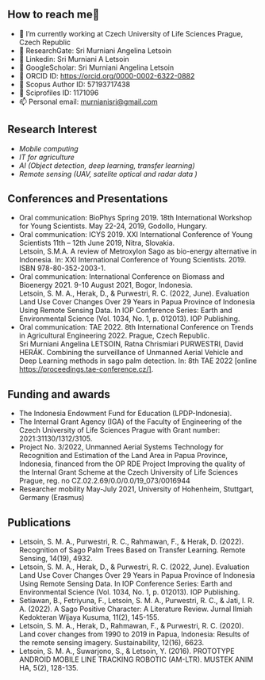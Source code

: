 ## How to reach me👋

- 🔭 I’m currently working at Czech University of Life Sciences Prague, Czech Republic
- 👯 ResearchGate: Sri Murniani Angelina Letsoin
- 👯 Linkedin: Sri Murniani A Letsoin
- 👯 GoogleScholar: Sri Murniani Angelina Letsoin
- 💬 ORCID ID: https://orcid.org/0000-0002-6322-0882 
- 💬 Scopus Author ID: 57193717438
- 💬 Sciprofiles ID: 1171096
- 📫 Personal email: murnianisri@gmail.com

## Research Interest

-    *Mobile computing* </br>
-    *IT for agriculture* </br>
-    *AI (Object detection, deep learning, transfer learning)* </br>
-    *Remote sensing (UAV, satelite optical and radar data )*

## Conferences and Presentations
-    Oral communication: BioPhys Spring 2019. 18th International Workshop for Young Scientists. May 22-24, 2019, Godollo, Hungary. </br>
-    Oral communication: ICYS 2019. XXI International Conference of Young Scientists 11th – 12th June 2019, Nitra, Slovakia. </br>
Letsoin, S.M.A. A review of Metroxylon Sago as bio-energy alternative in Indonesia. In: XXI International Conference of Young       Scientists. 2019. ISBN 978-80-352-2003-1.</br>
-    Oral communication: International Conference on Biomass and Bioenergy 2021. 9-10 August 2021, Bogor, Indonesia. </br> Letsoin, S. M. A., Herak, D., & Purwestri, R. C. (2022, June). Evaluation Land Use Cover Changes Over 29 Years in Papua Province of Indonesia Using Remote Sensing Data. In IOP Conference Series: Earth and Environmental Science (Vol. 1034, No. 1, p. 012013). IOP Publishing.
-    Oral communication: TAE 2022. 8th International Conference on Trends in Agricultural Engineering 2022. Prague, Czech Republic. </br> Sri Murniani Angelina LETSOIN, Ratna Chrismiari PURWESTRI, David HERÁK. Combining the surveillance of Unmanned Aerial Vehicle and Deep Learning methods in sago palm detection. In: 8th TAE 2022 [online https://proceedings.tae-conference.cz/].


## Funding and awards
-  The Indonesia Endowment Fund for Education (LPDP-Indonesia). </br>
-  The Internal Grant Agency (IGA) of the Faculty of Engineering of the Czech University of Life Sciences Prague with Grant number: 2021:31130/1312/3105. </br>
-    Project No. 3/2022, Unmanned Aerial Systems Technology for Recognition and Estimation of the Land Area in Papua Province, Indonesia, financed from the OP RDE Project Improving the quality of the Internal Grant Scheme at the Czech University of Life Sciences Prague, reg. no CZ.02.2.69/0.0/0.0/19_073/0016944 
-    Researcher mobility May-July 2021, University of Hohenheim, Stuttgart, Germany (Erasmus)


## Publications

- Letsoin, S. M. A., Purwestri, R. C., Rahmawan, F., & Herak, D. (2022). Recognition of Sago Palm Trees Based on Transfer Learning. Remote Sensing, 14(19), 4932. </br>
- Letsoin, S. M. A., Herak, D., & Purwestri, R. C. (2022, June). Evaluation Land Use Cover Changes Over 29 Years in Papua Province of Indonesia Using Remote Sensing Data. In IOP Conference Series: Earth and Environmental Science (Vol. 1034, No. 1, p. 012013). IOP Publishing.</br>
- Setiawan, B., Fetriyuna, F., Letsoin, S. M. A., Purwestri, R. C., & Jati, I. R. A. (2022). A Sago Positive Character: A Literature Review. Jurnal Ilmiah Kedokteran Wijaya Kusuma, 11(2), 145-155.</br>
- Letsoin, S. M. A., Herak, D., Rahmawan, F., & Purwestri, R. C. (2020). Land cover changes from 1990 to 2019 in Papua, Indonesia: Results of the remote sensing imagery. Sustainability, 12(16), 6623. 
- Letsoin, S. M. A., Suwarjono, S., & Letsoin, Y. (2016). PROTOTYPE ANDROID MOBILE LINE TRACKING ROBOTIC (AM-LTR). MUSTEK ANIM HA, 5(2), 128-135. </br>
